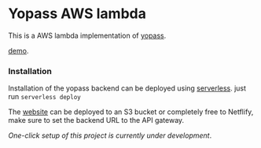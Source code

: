 # Yopass AWS lambda

This is a AWS lambda implementation of [yopass](https://github.com/jhaals/yopass).

[demo](https://yopass.se).

### Installation
Installation of the yopass backend can be deployed using [serverless](https://serverless.com). just run `serverless deploy`

The [website](github.com/yopass/website) can be deployed to an S3 bucket or completely free to Netflify, make sure to set the backend URL to the API gateway.

_One-click setup of this project is currently under development_.